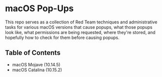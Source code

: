 # macOS Pop-Ups

This repo serves as a collection of Red Team techniques and administrative tasks for various macOS versions that cause popups, what those popups look like, what permissions are being requested, where they're stored, and hopefully how to check for them before causing popups.

## Table of Contents
- macOS Mojave (10.14.5)
- macOS Catalina (10.15.2)
